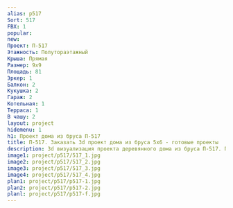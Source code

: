 ```yaml
---
alias: p517
Sort: 517
FBX: 1
popular: 
new: 
Проект: П-517
Этажность: Полутораэтажный
Крыша: Прямая
Размер: 9х9
Площадь: 81
Эркер: 1
Балкон: 2
Кукушка: 2
Гараж: 2
Котельная: 1
Терраса: 1
В чашу: 2
layout: project
hidemenu: 1
h1: Проект дома из бруса П-517
title: П-517. Заказать 3d проект дома из бруса 5х6 - готовые проекты
description: 3d визуализация проекта деревянного дома из бруса П-517. Площадь 23 м2, размер 5х6. Вы можете внести любые изменения в проект.
image1: project/p517/517_1.jpg
image2: project/p517/517_2.jpg
image3: project/p517/517_3.jpg
image4: project/p517/517_4.jpg
plan1: project/p517/p517-1.jpg
plan2: project/p517/p517-2.jpg
planl: project/p517/p517-f.jpg
---
```

